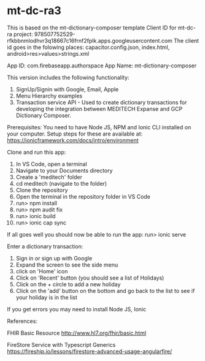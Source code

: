 # mt-dc-ra3

This is based on the mt-dictionary-composer template
Client ID for mt-dc-ra project: 
978507752529-rfkbbnmlodhvr3q18667c16frnf2fplk.apps.googleusercontent.com
The client id goes in the folowing places: capacitor.config.json, index.html, android>res>values>strings.xml 

App ID:     com.firebaseapp.authorspace
App Name:   mt-dictionary-composer

This version includes the following functionality:

1. SignUp/Signin with Google, Email, Apple
2. Menu Hierarchy examples
3. Transaction service API - Used to create dictionary transactions for developing the integration between MEDITECH Expanse and GCP Dictionary Composer.

Prerequisites:
You need to have Node JS, NPM and Ionic CLI installed on your computer.
Setup steps for these are available at:
https://ionicframework.com/docs/intro/environment

Clone and run this app:
1.  In VS Code, open a terminal 
2.  Navigate to your Documents directory 
3.  Create a 'meditech' folder
4.  cd meditech (navigate to the folder)
5.  Clone the repository
6.  Open the terminal in the repository folder in VS Code
7.  run> npm install
8.  run> npm audit fix
9.  run> ionic build
10. run> ionic cap sync

If all goes well you should now be able to run the app:
run> ionic serve

Enter a dictionary transaction:
1. Sign in or sign up with Google
2. Expand the screen to see the side menu
3. click on 'Home' icon
4. Click on 'Recent' button (you should see a list of Holidays)
5. Click on the + circle to add a new holiday
6. Click on the 'add' button on the bottom and go back to the list to see if your holiday is in the list


If you get errors you may need to install Node JS, Ionic

 References:

 FHIR Basic Resource 
 http://www.hl7.org/fhir/basic.html

 FireStore Service with Typescript Generics
 https://fireship.io/lessons/firestore-advanced-usage-angularfire/
